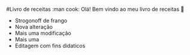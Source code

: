 #Livro de receitas :man cook:
Olá! Bem vindo ao meu livro de receitas :wave:
 - Strogonoff de frango
 - Nova alteração
 - Mais uma modificação
 - Mais uma
 - Editagem com fins didaticos
